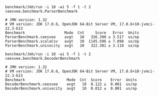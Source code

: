 
`benchmark/Jmh/run -i 10 -wi 5 -f 1 -t 2 ceesvee.benchmark.ParserBenchmark`

```
# JMH version: 1.32
# VM version: JDK 17.0.6, OpenJDK 64-Bit Server VM, 17.0.6+10-jvmci-22.3-b13
Benchmark                  Mode  Cnt     Score   Error  Units
ParserBenchmark.ceesvee    avgt   10   326.390 ± 3.517  us/op
ParserBenchmark.scalaCsv   avgt   10  1145.596 ± 7.898  us/op
ParserBenchmark.univocity  avgt   10   322.381 ± 3.118  us/op
```

`benchmark/Jmh/run -i 10 -wi 5 -f 1 -t 2 ceesvee.benchmark.DecoderBenchmark`

```
# JMH version: 1.32
# VM version: JDK 17.0.6, OpenJDK 64-Bit Server VM, 17.0.6+10-jvmci-22.3-b13
Benchmark                   Mode  Cnt  Score    Error  Units
DecoderBenchmark.ceesvee    avgt   10  0.122 ±  0.001  us/op
DecoderBenchmark.univocity  avgt   10  0.012 ±  0.001  us/op
```
